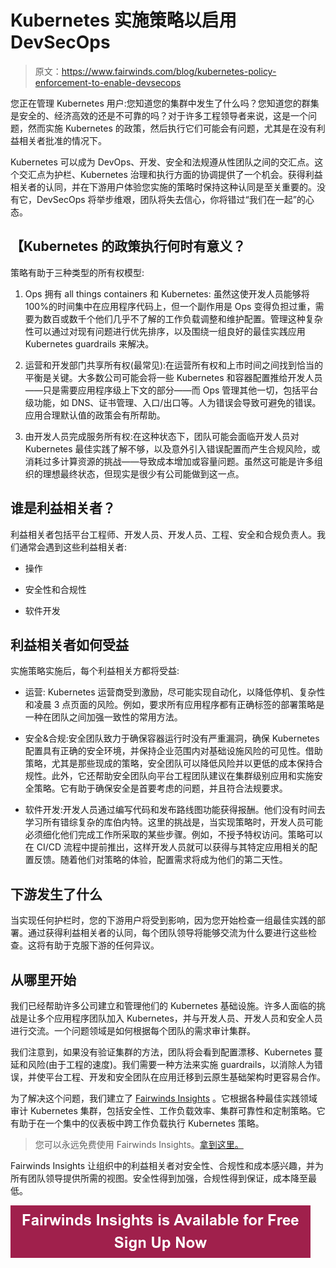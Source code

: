 # Kubernetes 实施策略以启用 DevSecOps

> 原文：<https://www.fairwinds.com/blog/kubernetes-policy-enforcement-to-enable-devsecops>

 您正在管理 Kubernetes 用户:您知道您的集群中发生了什么吗？您知道您的群集是安全的、经济高效的还是不可靠的吗？对于许多工程领导者来说，这是一个问题，然而实施 Kubernetes 的政策，然后执行它们可能会有问题，尤其是在没有利益相关者批准的情况下。

Kubernetes 可以成为 DevOps、开发、安全和法规遵从性团队之间的交汇点。这个交汇点为护栏、Kubernetes 治理和执行方面的协调提供了一个机会。获得利益相关者的认同，并在下游用户体验您实施的策略时保持这种认同是至关重要的。没有它，DevSecOps 将举步维艰，团队将失去信心，你将错过“我们在一起”的心态。

## 【Kubernetes 的政策执行何时有意义？

策略有助于三种类型的所有权模型:

1.  Ops 拥有 all things containers 和 Kubernetes: 虽然这使开发人员能够将 100%的时间集中在应用程序代码上，但一个副作用是 Ops 变得负担过重，需要为数百或数千个他们几乎不了解的工作负载调整和维护配置。管理这种复杂性可以通过对现有问题进行优先排序，以及围绕一组良好的最佳实践应用 Kubernetes guardrails 来解决。

2.  运营和开发部门共享所有权(最常见):在运营所有权和上市时间之间找到恰当的平衡是关键。大多数公司可能会将一些 Kubernetes 和容器配置推给开发人员——只是需要应用程序级上下文的部分——而 Ops 管理其他一切，包括平台级功能，如 DNS、证书管理、入口/出口等。人为错误会导致可避免的错误。应用合理默认值的政策会有所帮助。

3.  由开发人员完成服务所有权:在这种状态下，团队可能会面临开发人员对 Kubernetes 最佳实践了解不够，以及意外引入错误配置而产生合规风险，或消耗过多计算资源的挑战——导致成本增加或容量问题。虽然这可能是许多组织的理想最终状态，但现实是很少有公司能做到这一点。

## 谁是利益相关者？

利益相关者包括平台工程师、开发人员、开发人员、工程、安全和合规负责人。我们通常会遇到这些利益相关者:

*   操作

*   安全性和合规性

*   软件开发

## **利益相关者如何受益**

实施策略实施后，每个利益相关方都将受益:

*   运营: Kubernetes 运营商受到激励，尽可能实现自动化，以降低停机、复杂性和凌晨 3 点页面的风险。例如，要求所有应用程序都有正确标签的部署策略是一种在团队之间加强一致性的常用方法。

*   安全&合规:安全团队致力于确保容器运行时没有严重漏洞，确保 Kubernetes 配置具有正确的安全环境，并保持企业范围内对基础设施风险的可见性。借助策略，尤其是那些现成的策略，安全团队可以降低风险并以更低的成本保持合规性。此外，它还帮助安全团队向平台工程团队建议在集群级别应用和实施安全策略。它有助于确保安全是首要考虑的问题，并且符合法规要求。

*   软件开发:开发人员通过编写代码和发布路线图功能获得报酬。他们没有时间去学习所有错综复杂的库伯内特。这里的挑战是，当实现策略时，开发人员可能必须细化他们完成工作所采取的某些步骤。例如，不授予特权访问。策略可以在 CI/CD 流程中提前推出，这样开发人员就可以获得与其特定应用相关的配置反馈。随着他们对策略的体验，配置需求将成为他们的第二天性。

## **下游发生了什么**

当实现任何护栏时，您的下游用户将受到影响，因为您开始检查一组最佳实践的部署。通过获得利益相关者的认同，每个团队领导将能够交流为什么要进行这些检查。这将有助于克服下游的任何异议。

## **从哪里开始**

我们已经帮助许多公司建立和管理他们的 Kubernetes 基础设施。许多人面临的挑战是让多个应用程序团队加入 Kubernetes，并与开发人员、开发人员和安全人员进行交流。一个问题领域是如何根据每个团队的需求审计集群。

我们注意到，如果没有验证集群的方法，团队将会看到配置漂移、Kubernetes 蔓延和风险(由于工程的速度)。我们需要一种方法来实施 guardrails，以消除人为错误，并使平台工程、开发和安全团队在应用迁移到云原生基础架构时更容易合作。

为了解决这个问题，我们建立了 [Fairwinds Insights](/insights) 。它根据各种最佳实践领域审计 Kubernetes 集群，包括安全性、工作负载效率、集群可靠性和定制策略。它有助于在一个集中的仪表板中跨工作负载执行 Kubernetes 策略。

> 您可以永远免费使用 Fairwinds Insights。[拿到这里。](/coming-soon)

Fairwinds Insights 让组织中的利益相关者对安全性、合规性和成本感兴趣，并为所有团队领导提供所需的视图。安全性得到加强，合规性得到保证，成本降至最低。

[![Fairwinds Insights is Available for Free Sign Up Now](img/90e93a941f22f2087c3a229a91ea6c10.png)](https://cta-redirect.hubspot.com/cta/redirect/2184645/d329e036-9905-4715-85b8-31a98b50623c)